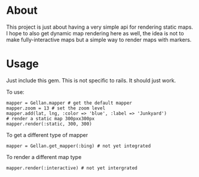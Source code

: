 # About

This project is just about having a very simple api for rendering static
maps. I hope to also get dynamic map rendering here as well, the idea is
not to make fully-interactive maps but a simple way to render maps with
markers.

# Usage

Just include this gem. This is not specific to rails. It should just
work.

To use:

    mapper = Gellan.mapper # get the default mapper
    mapper.zoom = 13 # set the zoom level
    mapper.add(lat, lng, :color => 'blue', :label => 'Junkyard')
    # render a static map 300pxx300px
    mapper.render(:static, 300, 300)

To get a different type of mapper 
    
    mapper = Gellan.get_mapper(:bing) # not yet integrated

To render a different map type
    
    mapper.render(:interactive) # not yet intergrated



